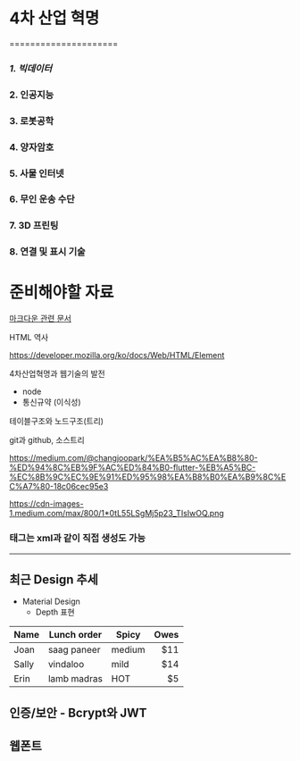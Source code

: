 # 4차 산업 혁명
=====================
### *1. 빅데이터*
### 2. 인공지능
### 3. 로봇공학
### 4. 양자암호
### 5. 사물 인터넷
### 6. 무인 운송 수단
### 7. 3D 프린팅
### 8. 연결 및 표시 기술

# 준비해야할 자료

[마크다운 관련 문서](http://blog.kalkin7.com/2014/02/10/lets-write-using-markdown/#fn-53-2)

HTML 역사

https://developer.mozilla.org/ko/docs/Web/HTML/Element

4차산업혁명과 웹기술의 발전
 - node
 - 통신규약 (이식성)

테이블구조와 노드구조(트리)  

git과 github, 소스트리

https://medium.com/@changjoopark/%EA%B5%AC%EA%B8%80-%ED%94%8C%EB%9F%AC%ED%84%B0-flutter-%EB%A5%BC-%EC%8B%9C%EC%9E%91%ED%95%98%EA%B8%B0%EA%B9%8C%EC%A7%80-18c06cec95e3

https://cdn-images-1.medium.com/max/800/1*0tL55LSgMj5p23_TIsIwOQ.png


### 태그는 xml과 같이 직접 생성도 가능
***    

## 최근 Design 추세
 * Material Design
   * Depth 표현

Name | Lunch order | Spicy      | Owes
---- | ----------- | ---------- | ----:
Joan | saag paneer | medium     | $11
Sally| vindaloo    | mild       | $14
Erin | lamb madras | HOT        | $5


## 인증/보안 - Bcrypt와 JWT

## 웹폰트
